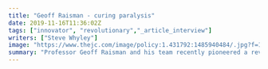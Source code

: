 ```yaml
---
title: "Geoff Raisman - curing paralysis"
date: 2019-11-16T11:36:02Z
tags: ["innovator", "revolutionary","_article_interview"]
writers: ["Steve Whyley"]
image: "https://www.thejc.com/image/policy:1.431792:1485940484/.jpg?f=16x9&h=576&w=1024&$p$f$h$w=a4c2c21"
summary: "Professor Geoff Raisman and his team recently pioneered a revolutionary cure for paralysis."
---
```

